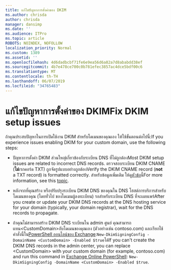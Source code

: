 ```yaml
---
title: แก้ไขปัญหาการตั้งค่าของ DKIM
ms.author: chrisda
author: chrisda
manager: dansimp
ms.date: ''
ms.audience: ITPro
ms.topic: article
ROBOTS: NOINDEX, NOFOLLOW
localization_priority: Normal
ms.custom: 1389
ms.assetid: ''
ms.openlocfilehash: 4d6dadbcbf71fe6e9ea56d6a82a7d8ababdd38ef
ms.sourcegitcommit: 4b7e478ce700c0b781efec3857ac4dce5bdf00c6
ms.translationtype: MT
ms.contentlocale: th-TH
ms.lasthandoff: 06/07/2019
ms.locfileid: "34765483"
---
```

# <a name="fix-dkim-setup-issues"></a><span data-ttu-id="60212-102">แก้ไขปัญหาการตั้งค่าของ DKIM</span><span class="sxs-lookup"><span data-stu-id="60212-102">Fix DKIM setup issues</span></span>

<span data-ttu-id="60212-103">ถ้าคุณประสบปัญหาในการเปิดใช้งาน DKIM สำหรับโดเมนของคุณเอง ให้ใช้ขั้นตอนต่อไปนี้:</span><span class="sxs-lookup"><span data-stu-id="60212-103">If you experience issues enabling DKIM for your custom domain, use the following steps:</span></span>

- <span data-ttu-id="60212-104">ปัญหาการตั้งค่า DKIM ส่วนใหญ่เกี่ยวข้องกับระเบียน DNS ที่ไม่ถูกต้อง</span><span class="sxs-lookup"><span data-stu-id="60212-104">Most DKIM setup issues are related to incorrect DNS records.</span></span> <span data-ttu-id="60212-105">ตรวจสอบระเบียน DKIM CNAME (**ไม่**เรกคอร์ด TXT) ถูกจัดรูปแบบอย่างถูกต้อง</span><span class="sxs-lookup"><span data-stu-id="60212-105">Verify the DKIM CNAME record (**not** a TXT record) is formatted correctly.</span></span> <span data-ttu-id="60212-106">สำหรับข้อมูลเพิ่มเติม ให้ดู[หัวข้อ](https://docs.microsoft.com/office365/SecurityCompliance/use-dkim-to-validate-outbound-email#what-you-need-to-do-to-manually-set-up-dkim-in-office-365)นี้</span><span class="sxs-lookup"><span data-stu-id="60212-106">For more information, see this [topic](https://docs.microsoft.com/office365/SecurityCompliance/use-dkim-to-validate-outbound-email#what-you-need-to-do-to-manually-set-up-dkim-in-office-365).</span></span>

- <span data-ttu-id="60212-107">หลังจากที่คุณสร้าง หรือปรับปรุงระเบียน DKIM DNS ของคุณใน DNS โฮสต์การบริการสำหรับโดเมนของคุณ (โดยทั่วไป ของโดเมนผู้ลงทะเบียน) รอสำหรับระเบียน DNS ที่จะเผยแพร่</span><span class="sxs-lookup"><span data-stu-id="60212-107">After you create or update your DKIM DNS records at the DNS hosting service for your domain (typically, your domain registrar), wait for the DNS records to propagate.</span></span>

- <span data-ttu-id="60212-108">ถ้าคุณไม่สามารถสร้าง DKIM DNS ระเบียนใน admin ศูนย์ คุณสามารถแทน\<CustomDomain\>กับโดเมนของคุณเอง (ตัวอย่างเช่น contoso.com) และเรียกใช้คำสั่งนี้ใน[PowerShell ออนไลน์ของ Exchange](https://docs.microsoft.com/powershell/exchange/exchange-online/connect-to-exchange-online-powershell/connect-to-exchange-online-powershell):`New-DkimSigningConfig -DomainName <CustomDomain> -Enabled $true`ได้</span><span class="sxs-lookup"><span data-stu-id="60212-108">If you can't create the DKIM DNS records in the admin center, you can replace \<CustomDomain\> with your custom domain (for example, contoso.com) and run this command in [Exchange Online PowerShell](https://docs.microsoft.com/powershell/exchange/exchange-online/connect-to-exchange-online-powershell/connect-to-exchange-online-powershell): `New-DkimSigningConfig -DomainName <CustomDomain> -Enabled $true`.</span></span>
